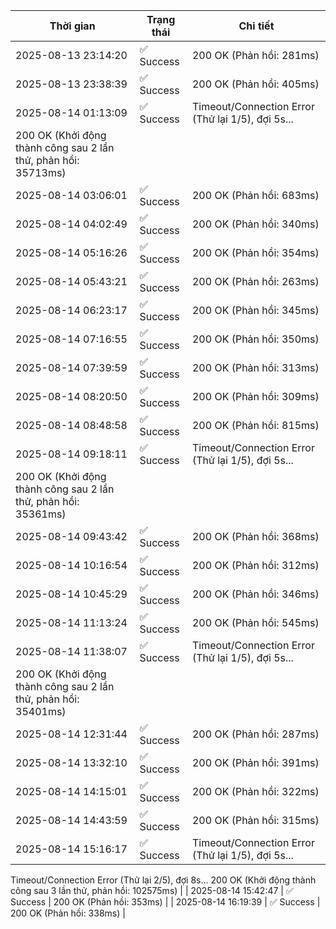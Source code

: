 | Thời gian | Trạng thái | Chi tiết |
|---|---|---|
| 2025-08-13 23:14:20 | ✅ Success | 200 OK (Phản hồi: 281ms) |
| 2025-08-13 23:38:39 | ✅ Success | 200 OK (Phản hồi: 405ms) |
| 2025-08-14 01:13:09 | ✅ Success | Timeout/Connection Error (Thử lại 1/5), đợi 5s...
200 OK (Khởi động thành công sau 2 lần thử, phản hồi: 35713ms) |
| 2025-08-14 03:06:01 | ✅ Success | 200 OK (Phản hồi: 683ms) |
| 2025-08-14 04:02:49 | ✅ Success | 200 OK (Phản hồi: 340ms) |
| 2025-08-14 05:16:26 | ✅ Success | 200 OK (Phản hồi: 354ms) |
| 2025-08-14 05:43:21 | ✅ Success | 200 OK (Phản hồi: 263ms) |
| 2025-08-14 06:23:17 | ✅ Success | 200 OK (Phản hồi: 345ms) |
| 2025-08-14 07:16:55 | ✅ Success | 200 OK (Phản hồi: 350ms) |
| 2025-08-14 07:39:59 | ✅ Success | 200 OK (Phản hồi: 313ms) |
| 2025-08-14 08:20:50 | ✅ Success | 200 OK (Phản hồi: 309ms) |
| 2025-08-14 08:48:58 | ✅ Success | 200 OK (Phản hồi: 815ms) |
| 2025-08-14 09:18:11 | ✅ Success | Timeout/Connection Error (Thử lại 1/5), đợi 5s...
200 OK (Khởi động thành công sau 2 lần thử, phản hồi: 35361ms) |
| 2025-08-14 09:43:42 | ✅ Success | 200 OK (Phản hồi: 368ms) |
| 2025-08-14 10:16:54 | ✅ Success | 200 OK (Phản hồi: 312ms) |
| 2025-08-14 10:45:29 | ✅ Success | 200 OK (Phản hồi: 346ms) |
| 2025-08-14 11:13:24 | ✅ Success | 200 OK (Phản hồi: 545ms) |
| 2025-08-14 11:38:07 | ✅ Success | Timeout/Connection Error (Thử lại 1/5), đợi 5s...
200 OK (Khởi động thành công sau 2 lần thử, phản hồi: 35401ms) |
| 2025-08-14 12:31:44 | ✅ Success | 200 OK (Phản hồi: 287ms) |
| 2025-08-14 13:32:10 | ✅ Success | 200 OK (Phản hồi: 391ms) |
| 2025-08-14 14:15:01 | ✅ Success | 200 OK (Phản hồi: 322ms) |
| 2025-08-14 14:43:59 | ✅ Success | 200 OK (Phản hồi: 315ms) |
| 2025-08-14 15:16:17 | ✅ Success | Timeout/Connection Error (Thử lại 1/5), đợi 5s...
Timeout/Connection Error (Thử lại 2/5), đợi 8s...
200 OK (Khởi động thành công sau 3 lần thử, phản hồi: 102575ms) |
| 2025-08-14 15:42:47 | ✅ Success | 200 OK (Phản hồi: 353ms) |
| 2025-08-14 16:19:39 | ✅ Success | 200 OK (Phản hồi: 338ms) |
